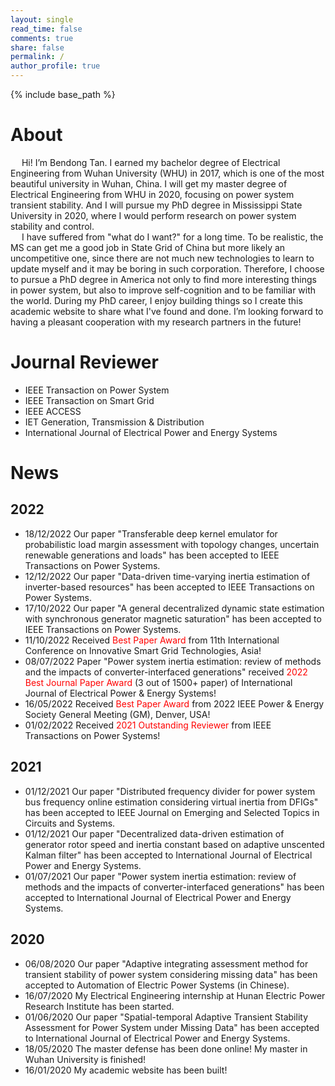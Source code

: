 ```yaml
---
layout: single
read_time: false
comments: true
share: false
permalink: /
author_profile: true
---
```

{% include base_path %}
# About
&emsp; Hi! I’m Bendong Tan. I earned my bachelor degree of Electrical Engineering from Wuhan University (WHU) in 2017, which is one of the most beautiful university in Wuhan, China. I will get my master degree of Electrical Engineering from WHU in 2020, focusing on power system transient stability. And I will pursue my PhD degree in Mississippi State University in 2020, where I would perform research on power system stability and control.   
&emsp; I have suffered from "what do I want?" for a long time. To be realistic, the MS can get me a good job in State Grid of China but more likely an uncompetitive one, since there are not much new technologies to learn to update myself and it may be boring in such corporation. Therefore, I choose to pursue a PhD degree in America not only to find more interesting things in power system, but also to improve self-cognition and to be familiar with the world. During my PhD career, I enjoy building things so I create this academic website to share what I've found and done. I’m looking forward to having a pleasant cooperation with my research partners in the future!   

# Journal Reviewer
* IEEE Transaction on Power System
* IEEE Transaction on Smart Grid
* IEEE ACCESS
* IET Generation, Transmission & Distribution
* International Journal of Electrical Power and Energy Systems  

# News

## 2022
* 18/12/2022 Our paper "Transferable deep kernel emulator for probabilistic load margin assessment with topology changes, uncertain renewable generations and loads" has been accepted to IEEE Transactions on Power Systems.
* 12/12/2022 Our paper "Data-driven time-varying inertia estimation of inverter-based resources" has been accepted to IEEE Transactions on Power Systems.
* 17/10/2022 Our paper "A general decentralized dynamic state estimation with synchronous generator magnetic saturation" has been accepted to IEEE Transactions on Power Systems.
* 11/10/2022 Received <font color=red>Best Paper Award</font> from 11th International Conference on Innovative Smart Grid Technologies, Asia!
* 08/07/2022 Paper "Power system inertia estimation: review of methods and the impacts of converter-interfaced generations" received <font color=red>2022 Best Journal Paper Award</font>  (3 out of 1500+ paper) of International Journal of Electrical Power & Energy Systems!
* 16/05/2022 Received <font color=red>Best Paper Award</font> from 2022 IEEE Power & Energy Society General Meeting (GM), Denver, USA!
* 01/02/2022 Received <font color=red>2021 Outstanding Reviewer</font> from IEEE Transactions on Power Systems!

## 2021
* 01/12/2021 Our paper "Distributed frequency divider for power system bus frequency online estimation considering virtual inertia from DFIGs" has been accepted to IEEE Journal on Emerging and Selected Topics in Circuits and Systems.
* 01/12/2021 Our paper "Decentralized data-driven estimation of generator rotor speed and inertia constant based on adaptive unscented Kalman filter" has been accepted to International Journal of Electrical Power and Energy Systems.
* 01/07/2021 Our paper "Power system inertia estimation: review of methods and the impacts of converter-interfaced generations" has been accepted to International Journal of Electrical Power and Energy Systems.

## 2020
* 06/08/2020 Our paper "Adaptive integrating assessment method for transient stability of power system considering missing data" has been accepted to Automation of Electric Power Systems (in Chinese).
* 16/07/2020 My Electrical Engineering internship at Hunan Electric Power Research Institute has been started.
* 01/06/2020 Our paper "Spatial-temporal Adaptive Transient Stability Assessment for Power System under Missing Data" has been accepted to International Journal of Electrical Power and Energy Systems.
* 18/05/2020 The master defense has been done online! My master in Wuhan University is finished!
* 16/01/2020 My academic website has been built!

